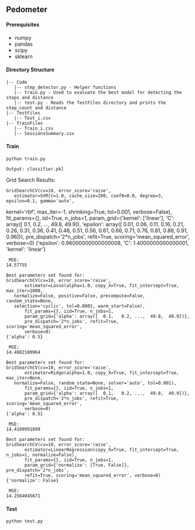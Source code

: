 Pedometer
---------------------

#### Prerequisites

 - numpy
 - pandas
 - scipy
 - sklearn

#### Directory Structure

	|-- Code
	   |-- step_detector.py - Helper functions
	   |-- train.py - Used to evaluate the best model for detecting the steps and distance
	   |-- test.py - Reads the TestFiles directory and prints the step_count and distance
	|-- TestFiles
	   |-- Test_i.csv
	|-- TrainFiles
	   |-- Train_i.csv
	   |-- SessionsSummary.csv 

#### Train

    python train.py

	Output: classifier.pkl
	
Grid Search Results:

	GridSearchCV(cv=10, error_score='raise',
       estimator=SVR(C=1.0, cache_size=200, coef0=0.0, degree=3, epsilon=0.1, gamma='auto',
  kernel='rbf', max_iter=-1, shrinking=True, tol=0.001, verbose=False),
       fit_params={}, iid=True, n_jobs=1,
       param_grid={'kernel': ['linear'], 'C': array([  0.1,   0.2, ...,  49.8,  49.9]), 'epsilon': array([ 0.01,  0.06,  0.11,  0.16,  0.21,  0.26,  0.31,  0.36,  0.41,
        0.46,  0.51,  0.56,  0.61,  0.66,  0.71,  0.76,  0.81,  0.86,
        0.91,  0.96])},
       pre_dispatch='2*n_jobs', refit=True, scoring='mean_squared_error',
       verbose=0)
{'epsilon': 0.96000000000000008, 'C': 1.4000000000000001, 'kernel': 'linear'}

	 MSE:
	14.57755

	Best parameters set found for: 
	GridSearchCV(cv=10, error_score='raise',
		   estimator=Lasso(alpha=1.0, copy_X=True, fit_intercept=True, max_iter=1000,
	   normalize=False, positive=False, precompute=False, random_state=None,
	   selection='cyclic', tol=0.0001, warm_start=False),
		   fit_params={}, iid=True, n_jobs=1,
		   param_grid={'alpha': array([  0.1,   0.2, ...,  49.8,  49.9])},
		   pre_dispatch='2*n_jobs', refit=True, scoring='mean_squared_error',
		   verbose=0)
	{'alpha': 0.5}

	 MSE:
	14.4082100964

	Best parameters set found for: 
	GridSearchCV(cv=10, error_score='raise',
		   estimator=Ridge(alpha=1.0, copy_X=True, fit_intercept=True, max_iter=None,
	   normalize=False, random_state=None, solver='auto', tol=0.001),
		   fit_params={}, iid=True, n_jobs=1,
		   param_grid={'alpha': array([  0.1,   0.2, ...,  49.8,  49.9])},
		   pre_dispatch='2*n_jobs', refit=True, scoring='mean_squared_error',
		   verbose=0)
	{'alpha': 8.5}

	 MSE:
	14.4199991899

	Best parameters set found for: 
	GridSearchCV(cv=10, error_score='raise',
		   estimator=LinearRegression(copy_X=True, fit_intercept=True, n_jobs=1, normalize=False),
		   fit_params={}, iid=True, n_jobs=1,
		   param_grid={'normalize': [True, False]}, pre_dispatch='2*n_jobs',
		   refit=True, scoring='mean_squared_error', verbose=0)
	{'normalize': False}

	 MSE:
	14.2564045671
	
#### Test

    python test.py